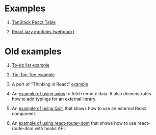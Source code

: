 # Examples

1. [TanStack React Table](tanstack-react-table/README.md)

2. [React lazy modules (webpack)](react-lazy-modules-webpack/README.md)

# Old examples

1. [To-do list example](please-split-me/src/jsMain/kotlin/example/Todo.kt)

2. [Tic-Tac-Toe example](please-split-me/src/jsMain/kotlin/example/TicTacToe.kt)

3. A port of "Thinking in React" [example](please-split-me/src/jsMain/kotlin/example/Product.kt)

4. An [example of using axios](please-split-me/src/jsMain/kotlin/example/AxiosSearch.kt) to fetch remote data. It also
   demonstrates how to add typings for an external library.

5. An [example of using Quill](please-split-me/src/jsMain/kotlin/example/Quill.kt) that shows how to use an external
   React
   component.

6. An [example of using react-router-dom](please-split-me/src/jsMain/kotlin/example/ReactRouterDom.kt) that shows how to
   use
   react-route-dom with hooks API.
